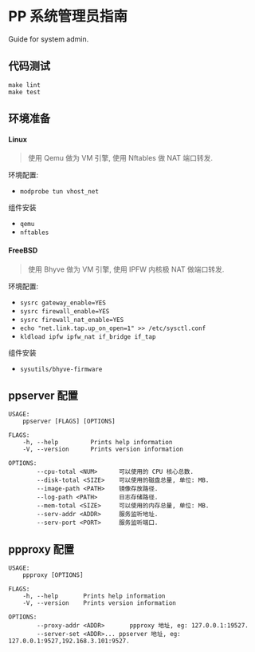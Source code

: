 # PP 系统管理员指南

Guide for system admin.

## 代码测试

```shell
make lint
make test
```

## 环境准备

#### Linux

> 使用 Qemu 做为 VM 引擎, 使用 Nftables 做 NAT 端口转发.

环境配置:

- `modprobe tun vhost_net`

组件安装

- `qemu`
- `nftables`

#### FreeBSD

> 使用 Bhyve 做为 VM 引擎, 使用 IPFW 内核极 NAT 做端口转发.

环境配置:

- `sysrc gateway_enable=YES`
- `sysrc firewall_enable=YES`
- `sysrc firewall_nat_enable=YES`
- `echo "net.link.tap.up_on_open=1" >> /etc/sysctl.conf`
- `kldload ipfw ipfw_nat if_bridge if_tap`

组件安装

- `sysutils/bhyve-firmware`

## ppserver 配置

```shell
USAGE:
    ppserver [FLAGS] [OPTIONS]

FLAGS:
    -h, --help         Prints help information
    -V, --version      Prints version information

OPTIONS:
        --cpu-total <NUM>      可以使用的 CPU 核心总数.
        --disk-total <SIZE>    可以使用的磁盘总量, 单位: MB.
        --image-path <PATH>    镜像存放路径.
        --log-path <PATH>      日志存储路径.
        --mem-total <SIZE>     可以使用的内存总量, 单位: MB.
        --serv-addr <ADDR>     服务监听地址.
        --serv-port <PORT>     服务监听端口.
```

## ppproxy 配置

```shell
USAGE:
    ppproxy [OPTIONS]

FLAGS:
    -h, --help       Prints help information
    -V, --version    Prints version information

OPTIONS:
        --proxy-addr <ADDR>       ppproxy 地址, eg: 127.0.0.1:19527.
        --server-set <ADDR>... ppserver 地址, eg: 127.0.0.1:9527,192.168.3.101:9527.
```
